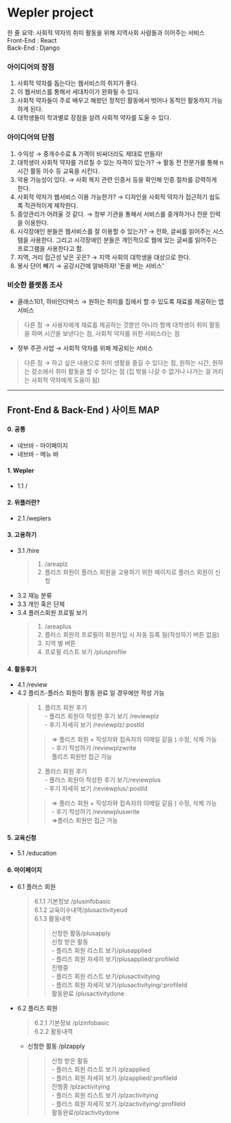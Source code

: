 # Wepler project
한 줄 요약: 사회적 약자의 취미 활동을 위해 지역사회 사람들과 이어주는 서비스   
<string>Front-End : React </string>    
<string>Back-End : Django </string> 


### 아이디어의 장점

1. 사회적 약자를 돕는다는 웹서비스의 취지가 좋다.
2. 이 웹서비스를 통해서 세대차이가 완화될 수 있다.
3. 사회적 약자들이 주로 배우고 해왔던 정적인 활동에서 벗어나 동적인 활동까지 가능하게 된다.
4. 대학생들이 학과별로 장점을 살려 사회적 약자를 도울 수 있다.

### 아이디어의 단점

1. 수익성 → 중개수수료 & 가격이 비싸더라도 제대로 만들자!
2. 대학생이 사회적 약자를 가르칠 수 있는 자격이 있는가? → 활동 전 전문가를 통해 n시간 활동 이수 등 교육을 시킨다.
3. 악용 가능성이 있다. → 사회 복지 관련 인증서 등을 확인해 인증 절차를 강력하게 한다. 
4. 사회적 약자가 웹서비스 이용 가능한가? → 디자인을 사회적 약자가 접근하기 쉽도록 직관적이게 제작한다.
5. 중앙관리가 어려울 것 같다. → 정부 기관을 통해서 서비스를 중개하거나 전문 인력을 이용한다.
6. 시각장애인 분들은 웹서비스를 잘 이용할 수 있는가? → 전화, 글씨를 읽어주는 시스템을 사용한다. 그리고 시각장애인 분들은 개인적으로 웹에 있는 글씨를 읽어주는 프로그램을 사용한다고 함.
7. 지역, 거리 접근성 낮은 곳은? → 지역 사회의 대학생을 대상으로 한다. 
8. 봉사 단어 빼기 → 공강시간에 알바하자! '돈을 버는 서비스'

### 비슷한 플랫폼 조사
- 클래스101, 하비인더박스 → 원하는 취미를 집에서 할 수 있도록 재료를 제공하는 앱 서비스
> 다른 점 → 사용자에게 재료를 제공하는 것뿐만 아니라 함께 대학생이 취미 활동을 하며 시간을 보낸다는 점, 사회적 약자를 위한 서비스라는 점 

- 정부 주관 사업 → 사회적 약자를 위해 제공되는 서비스
> 다른 점 → 하고 싶은 내용으로 취미 생활을 즐길 수 있다는 점,  원하는 시간, 원하는 장소에서 취미 활동을 할 수 있다는 점 (집 밖을 나갈 수 없거나 나가는 걸 꺼리는 사회적 약자에게 도움이 됨)

---------
## Front-End & Back-End ) 사이트 MAP
#### 0. 공통
- 네브바 - 마이페이지
- 네브바 - 메뉴 바
#### 1. Wepler
- 1.1 /
#### 2. 위플러란?
- 2.1 /weplers
#### 3. 고용하기
- 3.1 /hire
    > 1. /areaplz
    > 2. 플리즈 회원이 플러스 회원을 고용하기 위한 페이지로 플러스 회원이 신청
- 3.2 재능 분류
- 3.3 개인 혹은 단체
- 3.4 플러스회원 프로필 보기
    > 1. /areaplus
    > 2. 플러스 회원의 프로필이 회원가입 시 자동 등록 됨(작성하기 버튼 없음)
    > 3. 지역 별 버튼
    > 4.  프로필 리스트 보기 /plusprofile
#### 4. 활동후기
- 4.1 /review   
- 4.2 플리즈-플러스 회원이 활동 완료 일 경우에만 작성 가능   
    > 1. 플리즈 회원 후기    
        - 플리즈 회원이 작성한 후기 보기 /reviewplz   
        - 후기 자세히 보기 /reviewplz/:postId   
    >   > ⇒ 플리즈 회원 + 작성자와 접속자의 이메일 같음 ) 수정, 삭제 가능   
        - 후기 작성하기 /reviewplzwrite   
    >   > 플리즈 회원만 접근 가능   
    > 2. 플러스 회원 후기   
        - 플러스 회원이 작성한 후기 보기/reviewplus   
        - 후기 자세히 보기 /reviewplus/:postId    
    >   > ⇒ 플러스 회원 + 작성자와 접속자의 이메일 같음 ) 수정, 삭제 가능   
        - 후기 작성하기 /reviewpluswrite    
    >   > ⇒플러스 회원만 접근 가능   
#### 5. 교육신청 
- 5.1 /education
#### 6. 마이페이지
- 6.1 플러스 회원   
    > 6.1.1 기본정보 /plusinfobasic    
    > 6.1.2 교육이수내역/plusactivityeud    
    > 6.1.3 활동내역    
    >   > 신청한 활동/plusapply     
    >   > 신청 받은 활동    
        - 플리즈 회원 리스트 보기/plusapplied     
        - 플리즈 회원 자세히 보기/plusapplied/:profileId    
    >   > 진행중     
        - 플리즈 회원 리스트 보기/plusactivitying     
        - 플리즈 회원 자세히 보기/plusactivitying/:profileId     
    >   > 활동완료 /plusactivitydone     
- 6.2 플리즈 회원     
    > 6.2.1 기본정보 /plzinfobasic     
    > 6.2.2 활동내역    
    - 신청한 활동 /plzapply    
    >   > 신청 받은 활동      
        - 플러스 회원 리스트 보기 /plzapplied    
        - 플러스 회원 자세히 보기 /plzapplied/:profileId     
    >   > 진행중 /plzactivitying   
        - 플러스 회원 리스트 보기 /plzactivitying    
        - 플러스 회원 자세히 보기 /plzactivitying/:profileId    
    >   > 활동완료/plzactivitydone    
